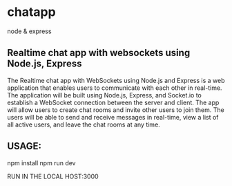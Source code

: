 # chatapp
node &amp; express

Realtime chat app with websockets using Node.js, Express
--------------------------------------------------------

The Realtime chat app with WebSockets using Node.js and Express is a web application that enables users to communicate with each other in real-time. The application will be built using Node.js, Express, and Socket.io to establish a WebSocket connection between the server and client. The app will allow users to create chat rooms and invite other users to join them. The users will be able to send and receive messages in real-time, view a list of all active users, and leave the chat rooms at any time.


USAGE:
------
npm install 
npm run dev

RUN IN THE LOCAL HOST:3000
